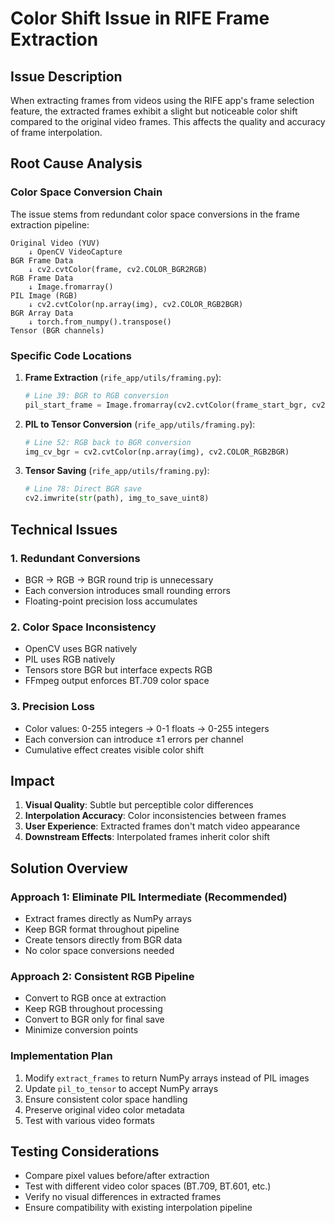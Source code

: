 # Color Shift Issue in RIFE Frame Extraction

## Issue Description
When extracting frames from videos using the RIFE app's frame selection feature, the extracted frames exhibit a slight but noticeable color shift compared to the original video frames. This affects the quality and accuracy of frame interpolation.

## Root Cause Analysis

### Color Space Conversion Chain
The issue stems from redundant color space conversions in the frame extraction pipeline:

```
Original Video (YUV) 
    ↓ OpenCV VideoCapture
BGR Frame Data
    ↓ cv2.cvtColor(frame, cv2.COLOR_BGR2RGB)
RGB Frame Data 
    ↓ Image.fromarray()
PIL Image (RGB)
    ↓ cv2.cvtColor(np.array(img), cv2.COLOR_RGB2BGR)
BGR Array Data
    ↓ torch.from_numpy().transpose()
Tensor (BGR channels)
```

### Specific Code Locations

1. **Frame Extraction** (`rife_app/utils/framing.py`):
   ```python
   # Line 39: BGR to RGB conversion
   pil_start_frame = Image.fromarray(cv2.cvtColor(frame_start_bgr, cv2.COLOR_BGR2RGB))
   ```

2. **PIL to Tensor Conversion** (`rife_app/utils/framing.py`):
   ```python
   # Line 52: RGB back to BGR conversion
   img_cv_bgr = cv2.cvtColor(np.array(img), cv2.COLOR_RGB2BGR)
   ```

3. **Tensor Saving** (`rife_app/utils/framing.py`):
   ```python
   # Line 78: Direct BGR save
   cv2.imwrite(str(path), img_to_save_uint8)
   ```

## Technical Issues

### 1. Redundant Conversions
- BGR → RGB → BGR round trip is unnecessary
- Each conversion introduces small rounding errors
- Floating-point precision loss accumulates

### 2. Color Space Inconsistency
- OpenCV uses BGR natively
- PIL uses RGB natively
- Tensors store BGR but interface expects RGB
- FFmpeg output enforces BT.709 color space

### 3. Precision Loss
- Color values: 0-255 integers → 0-1 floats → 0-255 integers
- Each conversion can introduce ±1 errors per channel
- Cumulative effect creates visible color shift

## Impact

1. **Visual Quality**: Subtle but perceptible color differences
2. **Interpolation Accuracy**: Color inconsistencies between frames
3. **User Experience**: Extracted frames don't match video appearance
4. **Downstream Effects**: Interpolated frames inherit color shift

## Solution Overview

### Approach 1: Eliminate PIL Intermediate (Recommended)
- Extract frames directly as NumPy arrays
- Keep BGR format throughout pipeline
- Create tensors directly from BGR data
- No color space conversions needed

### Approach 2: Consistent RGB Pipeline
- Convert to RGB once at extraction
- Keep RGB throughout processing
- Convert to BGR only for final save
- Minimize conversion points

### Implementation Plan

1. Modify `extract_frames` to return NumPy arrays instead of PIL images
2. Update `pil_to_tensor` to accept NumPy arrays
3. Ensure consistent color space handling
4. Preserve original video color metadata
5. Test with various video formats

## Testing Considerations

- Compare pixel values before/after extraction
- Test with different video color spaces (BT.709, BT.601, etc.)
- Verify no visual differences in extracted frames
- Ensure compatibility with existing interpolation pipeline